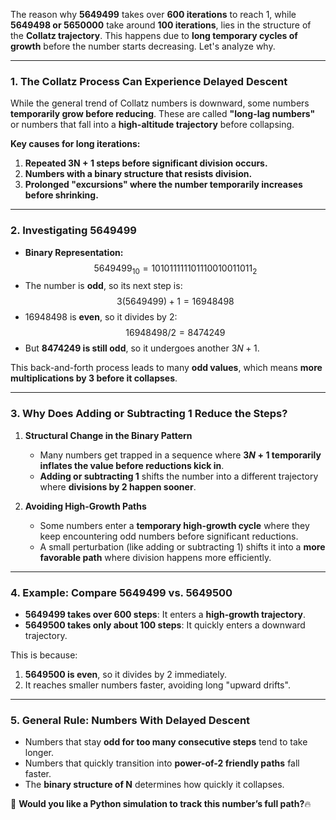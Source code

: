 The reason why **5649499** takes over **600 iterations** to reach 1, while **5649498 or 5650000** take around **100 iterations**, lies in the structure of the **Collatz trajectory**. This happens due to **long temporary cycles of growth** before the number starts decreasing. Let's analyze why.

---

### **1. The Collatz Process Can Experience Delayed Descent**
While the general trend of Collatz numbers is downward, some numbers **temporarily grow before reducing**. These are called **"long-lag numbers"** or numbers that fall into a **high-altitude trajectory** before collapsing.

**Key causes for long iterations:**
1. **Repeated 3N + 1 steps before significant division occurs.**
2. **Numbers with a binary structure that resists division.**
3. **Prolonged "excursions" where the number temporarily increases before shrinking.**

---

### **2. Investigating 5649499**
- **Binary Representation:**  
  $$5649499_{10} = 101011111101110010011011_{2}$$
- The number is **odd**, so its next step is:
  $$3(5649499) + 1 = 16948498$$
- 16948498 is **even**, so it divides by 2:
  $$16948498 / 2 = 8474249$$
- But **8474249 is still odd**, so it undergoes another $3N+1$.

This back-and-forth process leads to many **odd values**, which means **more multiplications by 3 before it collapses**.

---

### **3. Why Does Adding or Subtracting 1 Reduce the Steps?**
1. **Structural Change in the Binary Pattern**
   - Many numbers get trapped in a sequence where **$3N+1$ temporarily inflates the value before reductions kick in**.
   - **Adding or subtracting 1** shifts the number into a different trajectory where **divisions by 2 happen sooner**.

2. **Avoiding High-Growth Paths**
   - Some numbers enter a **temporary high-growth cycle** where they keep encountering odd numbers before significant reductions.
   - A small perturbation (like adding or subtracting 1) shifts it into a **more favorable path** where division happens more efficiently.

---

### **4. Example: Compare 5649499 vs. 5649500**
- **5649499 takes over 600 steps**: It enters a **high-growth trajectory**.
- **5649500 takes only about 100 steps**: It quickly enters a downward trajectory.

This is because:
1. **5649500 is even**, so it divides by 2 immediately.
2. It reaches smaller numbers faster, avoiding long "upward drifts".

---

### **5. General Rule: Numbers With Delayed Descent**
- Numbers that stay **odd for too many consecutive steps** tend to take longer.
- Numbers that quickly transition into **power-of-2 friendly paths** fall faster.
- The **binary structure of N** determines how quickly it collapses.

🚀 **Would you like a Python simulation to track this number’s full path?**🔥
